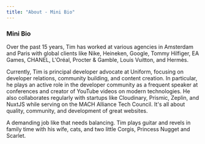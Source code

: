 ```yaml
---
title: "About - Mini Bio"
---
```


<h3 class="text-3xl font-bold leading-none mb-4 md:text-4xl uppercase">
  <span class="inline-block bg-black p-2">
    <span class="flowing-title inline">Mini Bio</span>
  </span>
</h3>

<section class="max-w-3xl text-xl">
<p>Over the past 15 years, Tim has worked at various agencies in Amsterdam and Paris with global clients like Nike, Heineken, Google, Tommy Hilfiger, EA Games, CHANEL, L'Oréal, Procter & Gamble, Louis Vuitton, and Hermès.
</p><p>Currently, Tim is principal developer advocate at Uniform, focusing on developer relations, community building, and content creation. In particular, he plays an active role in the developer community as a frequent speaker at conferences and creator of YouTube videos on modern technologies. He also collaborates regularly with startups like Cloudinary, Prismic, Zeplin, and NuxtJS while serving on the MACH Alliance Tech Council. It's all about quality, community, and development of great websites.</p>
<p>A demanding job like that needs balancing. Tim plays guitar and revels in family time with his wife, cats, and two little Corgis, Princess Nugget and Scarlet.</p>
</section>
